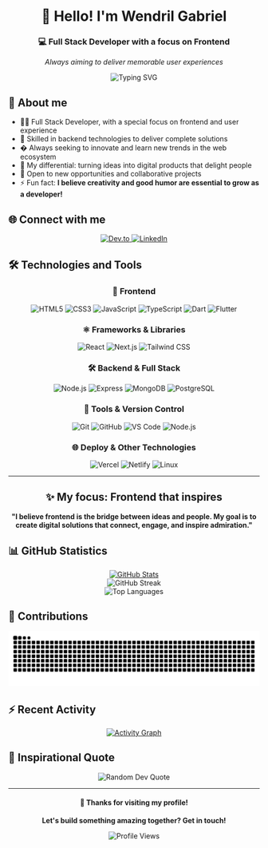 <div align="center">
  <h1>👋 Hello! I'm Wendril Gabriel</h1>
  <h3>💻 Full Stack Developer with a focus on Frontend</h3>
  
  <p>
    <em>Always aiming to deliver memorable user experiences</em>
  </p>
  
  <img src="https://readme-typing-svg.herokuapp.com?font=Fira+Code&pause=1000&color=F7F7F7&center=true&vCenter=true&width=435&lines=Full+Stack+Developer;Frontend+Expert;UI/UX+Lover;Turning+ideas+into+experiences;Always+learning+something+new" alt="Typing SVG" />
</div>

## 🔭 About me

- 👨‍💻 Full Stack Developer, with a special focus on frontend and user experience
- 🧩 Skilled in backend technologies to deliver complete solutions
- � Always seeking to innovate and learn new trends in the web ecosystem
- 🎯 My differential: turning ideas into digital products that delight people
- 🤝 Open to new opportunities and collaborative projects
- ⚡ Fun fact: **I believe creativity and good humor are essential to grow as a developer!**

## 🌐 Connect with me

<p align="center">
  <a href="https://dev.to/wendrilxx" target="_blank">
    <img src="https://img.shields.io/badge/Dev.to-0A0A0A?style=for-the-badge&logo=devdotto&logoColor=white" alt="Dev.to"/>
  </a>
  <a href="https://www.linkedin.com/in/wendrilgabriel/" target="_blank">
    <img src="https://img.shields.io/badge/LinkedIn-0077B5?style=for-the-badge&logo=linkedin&logoColor=white" alt="LinkedIn"/>
  </a>
</p>

## 🛠️ Technologies and Tools

<div align="center">

### 🎨 Frontend
<p>
  <img src="https://img.shields.io/badge/HTML5-E34F26?style=for-the-badge&logo=html5&logoColor=white" alt="HTML5"/>
  <img src="https://img.shields.io/badge/CSS3-1572B6?style=for-the-badge&logo=css3&logoColor=white" alt="CSS3"/>
  <img src="https://img.shields.io/badge/JavaScript-323330?style=for-the-badge&logo=javascript&logoColor=F7DF1E" alt="JavaScript"/>
  <img src="https://img.shields.io/badge/TypeScript-007ACC?style=for-the-badge&logo=typescript&logoColor=white" alt="TypeScript"/>
  <img src="https://img.shields.io/badge/Dart-0175C2?style=for-the-badge&logo=dart&logoColor=white" alt="Dart"/>
  <img src="https://img.shields.io/badge/Flutter-02569B?style=for-the-badge&logo=flutter&logoColor=white" alt="Flutter"/>
</p>

### ⚛️ Frameworks & Libraries
<p>
  <img src="https://img.shields.io/badge/React-20232A?style=for-the-badge&logo=react&logoColor=61DAFB" alt="React"/>
  <img src="https://img.shields.io/badge/Next.js-000000?style=for-the-badge&logo=nextdotjs&logoColor=white" alt="Next.js"/>
  <img src="https://img.shields.io/badge/Tailwind_CSS-38B2AC?style=for-the-badge&logo=tailwind-css&logoColor=white" alt="Tailwind CSS"/>
</p>

### 🛠️ Backend & Full Stack
<p>
  <img src="https://img.shields.io/badge/Node.js-43853D?style=for-the-badge&logo=node.js&logoColor=white" alt="Node.js"/>
  <img src="https://img.shields.io/badge/Express-000000?style=for-the-badge&logo=express&logoColor=white" alt="Express"/>
  <img src="https://img.shields.io/badge/MongoDB-47A248?style=for-the-badge&logo=mongodb&logoColor=white" alt="MongoDB"/>
  <img src="https://img.shields.io/badge/PostgreSQL-336791?style=for-the-badge&logo=postgresql&logoColor=white" alt="PostgreSQL"/>
</p>

### 🔧 Tools & Version Control
<p>
  <img src="https://img.shields.io/badge/Git-F05032?style=for-the-badge&logo=git&logoColor=white" alt="Git"/>
  <img src="https://img.shields.io/badge/GitHub-181717?style=for-the-badge&logo=github&logoColor=white" alt="GitHub"/>
  <img src="https://img.shields.io/badge/VS_Code-007ACC?style=for-the-badge&logo=visual-studio-code&logoColor=white" alt="VS Code"/>
  <img src="https://img.shields.io/badge/Node.js-43853D?style=for-the-badge&logo=node.js&logoColor=white" alt="Node.js"/>
</p>

### 🌐 Deploy & Other Technologies
<p>
  <img src="https://img.shields.io/badge/Vercel-000000?style=for-the-badge&logo=vercel&logoColor=white" alt="Vercel"/>
  <img src="https://img.shields.io/badge/Netlify-00C7B7?style=for-the-badge&logo=netlify&logoColor=white" alt="Netlify"/>
  <img src="https://img.shields.io/badge/Linux-FCC624?style=for-the-badge&logo=linux&logoColor=black" alt="Linux"/>
</p>

---

## ✨ My focus: Frontend that inspires

<div align="center">
  <strong>"I believe frontend is the bridge between ideas and people. My goal is to create digital solutions that connect, engage, and inspire admiration."</strong>
</div>

</div>

## 📊 GitHub Statistics

<div align="center">
  <a href="https://github.com/wendrilxx">
    <img src="https://github-readme-stats.vercel.app/api?username=wendrilxx&show_icons=true&theme=dracula&hide_border=true&include_all_commits=true&count_private=true" alt="GitHub Stats"/>
  </a>
  <br>
  <img src="https://github-readme-streak-stats.herokuapp.com/?user=wendrilxx&theme=dracula&hide_border=true" alt="GitHub Streak"/>
  <br>
  <img src="https://github-readme-stats.vercel.app/api/top-langs/?username=wendrilxx&layout=compact&theme=dracula&hide_border=true&include_all_commits=true&count_private=true&card_width=445" alt="Top Languages"/>
</div>

## 🐍 Contributions

<div align="center">
  <picture>
    <source media="(prefers-color-scheme: dark)" srcset="https://raw.githubusercontent.com/wendrilxx/wendrilxx/output/github-contribution-grid-snake-dark.svg">
    <source media="(prefers-color-scheme: light)" srcset="https://raw.githubusercontent.com/wendrilxx/wendrilxx/output/github-contribution-grid-snake.svg">
    <img alt="GitHub contribution grid snake animation" src="https://raw.githubusercontent.com/wendrilxx/wendrilxx/output/github-contribution-grid-snake.svg">
  </picture>
</div>

## ⚡ Recent Activity

<div align="center">
  <a href="https://github.com/wendrilxx?tab=overview">
    <img src="https://github-readme-activity-graph.vercel.app/graph?username=wendrilxx&theme=dracula&hide_border=true&bg_color=0d1117" alt="Activity Graph"/>
  </a>
</div>

## 💭 Inspirational Quote

<div align="center">
  <img src="https://quotes-github-readme.vercel.app/api?type=horizontal&theme=dracula" alt="Random Dev Quote"/>
</div>

---

<div align="center">
  <h4>💖 Thanks for visiting my profile!</h4>
  <p>
    <strong>Let's build something amazing together? Get in touch!</strong>
  </p>
  
  ![Profile Views](https://komarev.com/ghpvc/?username=wendrilxx&color=blueviolet&style=flat-square&label=Profile+Views)
  
</div>
